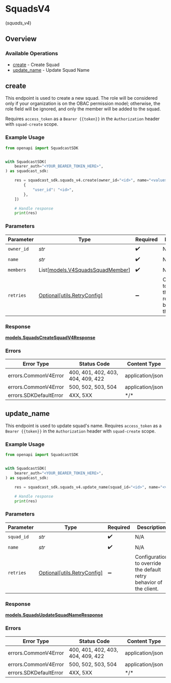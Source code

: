 # SquadsV4
(*squads_v4*)

## Overview

### Available Operations

* [create](#create) - Create Squad
* [update_name](#update_name) - Update Squad Name

## create

This endpoint is used to create a new squad.
The role will be considered only if your organization is on the OBAC permission model; otherwise, the role field will be ignored, and only the member will be added to the squad.

Requires `access_token` as a `Bearer {{token}}` in the `Authorization` header with `squad-create` scope.

### Example Usage

<!-- UsageSnippet language="python" operationID="Squads_createSquadV4" method="post" path="/v4/squads" -->
```python
from openapi import SquadcastSDK


with SquadcastSDK(
    bearer_auth="<YOUR_BEARER_TOKEN_HERE>",
) as squadcast_sdk:

    res = squadcast_sdk.squads_v4.create(owner_id="<id>", name="<value>", members=[
        {
            "user_id": "<id>",
        },
    ])

    # Handle response
    print(res)

```

### Parameters

| Parameter                                                               | Type                                                                    | Required                                                                | Description                                                             |
| ----------------------------------------------------------------------- | ----------------------------------------------------------------------- | ----------------------------------------------------------------------- | ----------------------------------------------------------------------- |
| `owner_id`                                                              | *str*                                                                   | :heavy_check_mark:                                                      | N/A                                                                     |
| `name`                                                                  | *str*                                                                   | :heavy_check_mark:                                                      | N/A                                                                     |
| `members`                                                               | List[[models.V4SquadsSquadMember](../../models/v4squadssquadmember.md)] | :heavy_check_mark:                                                      | N/A                                                                     |
| `retries`                                                               | [Optional[utils.RetryConfig]](../../models/utils/retryconfig.md)        | :heavy_minus_sign:                                                      | Configuration to override the default retry behavior of the client.     |

### Response

**[models.SquadsCreateSquadV4Response](../../models/squadscreatesquadv4response.md)**

### Errors

| Error Type                        | Status Code                       | Content Type                      |
| --------------------------------- | --------------------------------- | --------------------------------- |
| errors.CommonV4Error              | 400, 401, 402, 403, 404, 409, 422 | application/json                  |
| errors.CommonV4Error              | 500, 502, 503, 504                | application/json                  |
| errors.SDKDefaultError            | 4XX, 5XX                          | \*/\*                             |

## update_name

This endpoint is used to update squad's name.
Requires `access_token` as a `Bearer {{token}}` in the `Authorization` header with `squad-create` scope.

### Example Usage

<!-- UsageSnippet language="python" operationID="Squads_updateSquadName" method="put" path="/v4/squads/{squadID}/name" -->
```python
from openapi import SquadcastSDK


with SquadcastSDK(
    bearer_auth="<YOUR_BEARER_TOKEN_HERE>",
) as squadcast_sdk:

    res = squadcast_sdk.squads_v4.update_name(squad_id="<id>", name="<value>")

    # Handle response
    print(res)

```

### Parameters

| Parameter                                                           | Type                                                                | Required                                                            | Description                                                         |
| ------------------------------------------------------------------- | ------------------------------------------------------------------- | ------------------------------------------------------------------- | ------------------------------------------------------------------- |
| `squad_id`                                                          | *str*                                                               | :heavy_check_mark:                                                  | N/A                                                                 |
| `name`                                                              | *str*                                                               | :heavy_check_mark:                                                  | N/A                                                                 |
| `retries`                                                           | [Optional[utils.RetryConfig]](../../models/utils/retryconfig.md)    | :heavy_minus_sign:                                                  | Configuration to override the default retry behavior of the client. |

### Response

**[models.SquadsUpdateSquadNameResponse](../../models/squadsupdatesquadnameresponse.md)**

### Errors

| Error Type                        | Status Code                       | Content Type                      |
| --------------------------------- | --------------------------------- | --------------------------------- |
| errors.CommonV4Error              | 400, 401, 402, 403, 404, 409, 422 | application/json                  |
| errors.CommonV4Error              | 500, 502, 503, 504                | application/json                  |
| errors.SDKDefaultError            | 4XX, 5XX                          | \*/\*                             |
